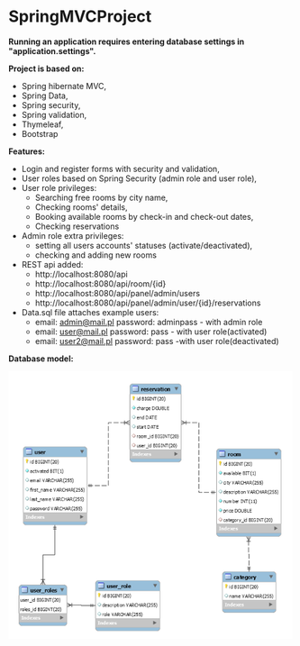 # SpringMVCProject

**Running an application requires entering database settings in "application.settings".** 

**Project is based on:**
 - Spring hibernate MVC,
 - Spring Data,
 - Spring security,
 - Spring validation,
 - Thymeleaf,
 - Bootstrap


**Features:**

 - Login and register forms with security and validation,
 - User roles based on Spring Security (admin role and user role),
 - User role privileges:
      - Searching free rooms by city name,
      - Checking rooms' details,
      - Booking available rooms by check-in and check-out dates,
      - Checking reservations
 - Admin role extra privileges:
      - setting all users accounts' statuses (activate/deactivated),
      - checking and adding new rooms      
 - REST api added:
      - http://localhost:8080/api
      - http://localhost:8080/api/room/{id}
      - http://localhost:8080/api/panel/admin/users
      - http://localhost:8080/api/panel/admin/user/{id}/reservations
 - Data.sql file attaches example users:
      - email: admin@mail.pl password: adminpass - with admin role 
      - email: user@mail.pl password: pass - with user role(activated)
      - email: user2@mail.pl password: pass -with user role(deactivated)
      
 **Database model:**

![Alt text](/src/main/resources/static/images/database.PNG?raw=true "Database")

